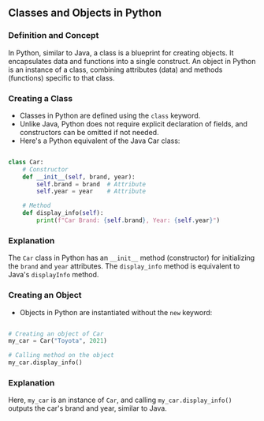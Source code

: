 ## Classes and Objects in Python

### Definition and Concept

In Python, similar to Java, a class is a blueprint for creating objects. It encapsulates data and functions into a single construct. An object in Python is an instance of a class, combining attributes (data) and methods (functions) specific to that class.

### Creating a Class

- Classes in Python are defined using the `class` keyword.
- Unlike Java, Python does not require explicit declaration of fields, and constructors can be omitted if not needed.
- Here's a Python equivalent of the Java Car class:


```python

class Car:
    # Constructor
    def __init__(self, brand, year):
        self.brand = brand  # Attribute
        self.year = year    # Attribute

    # Method
    def display_info(self):
        print(f"Car Brand: {self.brand}, Year: {self.year}")
```
### Explanation

The `Car` class in Python has an `__init__` method (constructor) for initializing the `brand` and `year` attributes. The `display_info` method is equivalent to Java's `displayInfo` method.

### Creating an Object

- Objects in Python are instantiated without the `new` keyword:



```python

# Creating an object of Car
my_car = Car("Toyota", 2021)

# Calling method on the object
my_car.display_info()
```
### Explanation

Here, `my_car` is an instance of `Car`, and calling `my_car.display_info()` outputs the car's brand and year, similar to Java.
